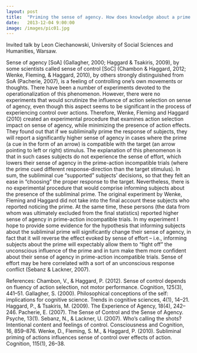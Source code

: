 ```yaml
---
layout: post
title:  "Priming the sense of agency. How does knowledge about a prime influence the sense of action control?"
date:   2013-12-04 9:00:00
image: /images/pic01.jpg
---
```


Invited talk by Leon Ciechanowski, University of Social Sciences and Humanities, Warsaw.

Sense of agency [SoA] (Gallagher, 2000; Haggard & Tsakiris, 2009), by some scientists called sense of control [SoC] (Chambon & Haggard, 2012; Wenke, Fleming, & Haggard, 2010), by others strongly distinguished from SoA (Pacherie, 2007), is a feeling of controlling one’s own movements or thoughts.
There have been a number of experiments devoted to the operationalization of this phenomenon. However, there were no experiments that would scrutinize the influence of action selection on sense of agency, even though this aspect seems to be significant in the process of experiencing control over actions. Therefore, Wenke, Fleming and Haggard (2010) created an experimental procedure that examines action selection impact on sense of agency, while minimizing the presence of action effects. They found out that if we subliminally prime the response of subjects, they will report a significantly higher sense of agency in cases where the prime (a cue in the form of an arrow) is compatible with the target (an arrow pointing to left or right) stimulus. The explanation of this phenomenon is that in such cases subjects do not experience the sense of effort, which lowers their sense of agency in the prime-action incompatible trials (where the prime cued different response-direction than the target stimulus). In sum, the subliminal cue “supported” subjects’ decisions, so that they felt an ease in “choosing” the proper response to the target.
Nevertheless, there is no experimental procedure that would comprise informing subjects about the presence of the subliminal prime. The original experiment by Wenke, Fleming and Haggard did not take into the final account these subjects who reported noticing the prime. At the same time, these persons (the data from whom was ultimately excluded from the final statistics) reported higher sense of agency in prime-action incompatible trials.
In my experiment I hope to provide some evidence for the hypothesis that informing subjects about the subliminal prime will significantly change their sense of agency, in fact that it will reverse the effect evoked by sense of effort – i.e., informing subjects about the prime will expectably allow them to “fight off” the unconscious influence of the prime and in turn make them more confident about their sense of agency in prime-action incompatible trials. Sense of effort may be here correlated with a sort of an unconscious response conflict (Sebanz & Lackner, 2007).

References:
Chambon, V., & Haggard, P. (2012). Sense of control depends on fluency of action selection, not motor performance. Cognition, 125(3), 441–51.
Gallagher, S. (2000). Philosophical conceptions of the self: implications for cognitive science. Trends in cognitive sciences, 4(1), 14–21.
Haggard, P., & Tsakiris, M. (2009). The Experience of Agency, 18(4), 242–246.
Pacherie, E. (2007). The Sense of Control and the Sense of Agency. Psyche, 13(1).
Sebanz, N., & Lackner, U. (2007). Who’s calling the shots? Intentional content and feelings of control. Consciousness and Cognition, 16, 859–876.
Wenke, D., Fleming, S. M., & Haggard, P. (2010). Subliminal priming of actions influences sense of control over effects of action. Cognition, 115(1), 26–38.
